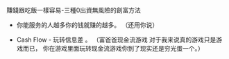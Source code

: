 
賺錢跟吃飯一樣容易-三種0出資無風險的創富方法

- 你能服务的人越多你的钱就赚的越多。  （还用你说）

- Cash Flow - 玩转信息差 。 （富爸爸现金流游戏  对于我来说真的游戏只是游戏而已， 你在游戏里面玩转现金流游戏你到了现实还是穷光蛋一个。）




